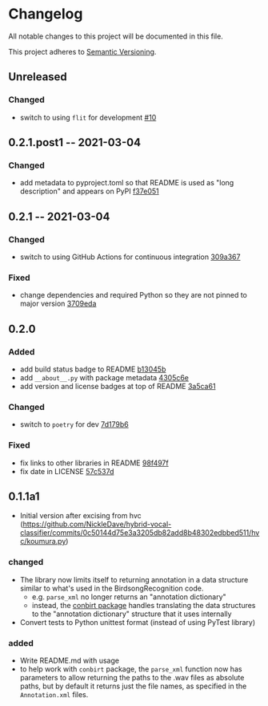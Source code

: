 # Changelog
All notable changes to this project will be documented in this file.

This project adheres to [Semantic Versioning](https://semver.org/spec/v2.0.0.html).

## Unreleased
### Changed
- switch to using `flit` for development
  [#10](https://github.com/NickleDave/koumura/pull/10)  

## 0.2.1.post1 -- 2021-03-04
### Changed
- add metadata to pyproject.toml so that README is used as "long description" 
  and appears on PyPI
  [f37e051](https://github.com/NickleDave/crowsetta/commit/f37e05187aa87ea3ed9e5c59f66140b0141fc9b3)

## 0.2.1 -- 2021-03-04
### Changed
- switch to using GitHub Actions for continuous integration
  [309a367](https://github.com/NickleDave/koumura/commit/309a3673bd6c52b12970388a556b694704260373)

### Fixed
- change dependencies and required Python so they are not pinned to major version
  [3709eda](https://github.com/NickleDave/koumura/commit/3709eda3358429be3bb757d2b52a17f92848a225)


## 0.2.0
### Added
- add build status badge to README
  [b13045b](https://github.com/NickleDave/koumura/commit/b13045beaa286159dacd469db3e717470757b054)
- add `__about__.py` with package metadata
  [4305c6e](https://github.com/NickleDave/koumura/commit/4305c6ea262061072ad86bba39bda35da5171661)
- add version and license badges at top of README
  [3a5ca61](https://github.com/NickleDave/koumura/commit/3a5ca61c739d41361da5d62e9de5b994dfbe85b9)

### Changed
- switch to `poetry` for dev
  [7d179b6](https://github.com/NickleDave/koumura/commit/7d179b6d157014597f58742d40a0e5aecfb46505)

### Fixed
- fix links to other libraries in README
  [98f497f](https://github.com/NickleDave/koumura/commit/98f497f135a9687f525a334cec36218363faef02)
- fix date in LICENSE
  [57c537d](https://github.com/NickleDave/koumura/commit/57c537d7d5db2e2dbe6757280f1fa5414f431574)

## 0.1.1a1
- Initial version after excising from hvc 
(https://github.com/NickleDave/hybrid-vocal-classifier/commits/0c50144d75e3a3205db82add8b48302edbbed511/hvc/koumura.py)

### changed
- The library now limits itself to returning annotation in a data structure
similar to what's used in the BirdsongRecognition code.
  + e.g. `parse_xml` no longer returns an "annotation dictionary"
  + instead, the [conbirt package](https://github.com/NickleDave/conbirt)
  handles translating the data structures to the "annotation dictionary"
  structure that it uses internally
- Convert tests to Python unittest format (instead of using PyTest library)

### added
+ Write README.md with usage
+ to help work with `conbirt` package, the `parse_xml` function 
now has parameters to allow returning the paths to the .wav files as 
absolute paths, but by default it returns just the file names, as 
specified in the `Annotation.xml` files.